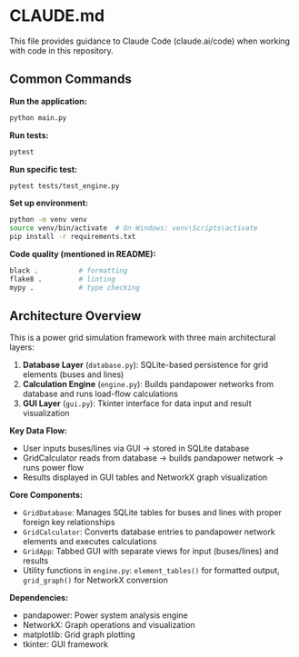 # CLAUDE.md

This file provides guidance to Claude Code (claude.ai/code) when working with code in this repository.

## Common Commands

**Run the application:**
```bash
python main.py
```

**Run tests:**
```bash
pytest
```

**Run specific test:**
```bash
pytest tests/test_engine.py
```

**Set up environment:**
```bash
python -m venv venv
source venv/bin/activate  # On Windows: venv\Scripts\activate
pip install -r requirements.txt
```

**Code quality (mentioned in README):**
```bash
black .          # formatting
flake8 .         # linting
mypy .           # type checking
```

## Architecture Overview

This is a power grid simulation framework with three main architectural layers:

1. **Database Layer** (`database.py`): SQLite-based persistence for grid elements (buses and lines)
2. **Calculation Engine** (`engine.py`): Builds pandapower networks from database and runs load-flow calculations
3. **GUI Layer** (`gui.py`): Tkinter interface for data input and result visualization

**Key Data Flow:**
- User inputs buses/lines via GUI → stored in SQLite database
- GridCalculator reads from database → builds pandapower network → runs power flow
- Results displayed in GUI tables and NetworkX graph visualization

**Core Components:**
- `GridDatabase`: Manages SQLite tables for buses and lines with proper foreign key relationships
- `GridCalculator`: Converts database entries to pandapower network elements and executes calculations
- `GridApp`: Tabbed GUI with separate views for input (buses/lines) and results
- Utility functions in `engine.py`: `element_tables()` for formatted output, `grid_graph()` for NetworkX conversion

**Dependencies:**
- pandapower: Power system analysis engine
- NetworkX: Graph operations and visualization
- matplotlib: Grid graph plotting
- tkinter: GUI framework